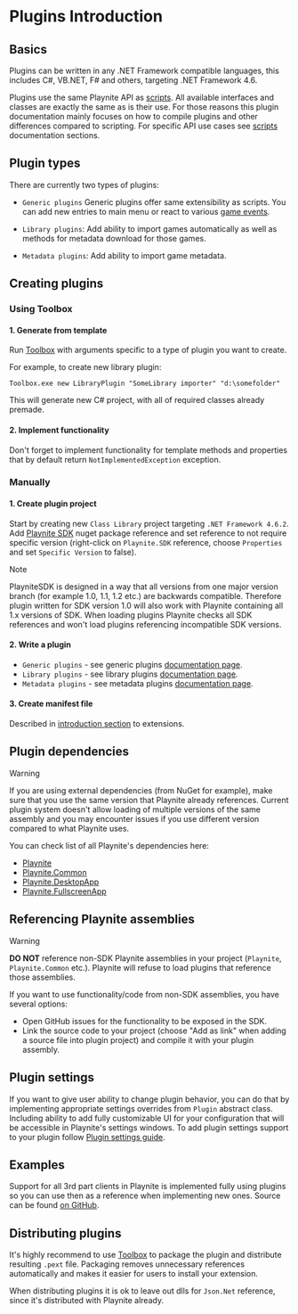 Plugins Introduction
=====================

Basics
---------------------

Plugins can be written in any .NET Framework compatible languages, this includes C#, VB.NET, F# and others, targeting .NET Framework 4.6.

Plugins use the same Playnite API as [scripts](../scripts/scripting.md). All available interfaces and classes are exactly the same as is their use. For those reasons this plugin documentation mainly focuses on how to compile plugins and other differences compared to scripting. For specific API use cases see [scripts](../scripts/scripting.md) documentation sections.

Plugin types
---------------------

There are currently two types of plugins:

- `Generic plugins` Generic plugins offer same extensibility as scripts. You can add new entries to main menu or react to various [game events](../scripts/scriptingEvents.md).

- `Library plugins`: Add ability to import games automatically as well as methods for metadata download for those games.

- `Metadata plugins`: Add ability to import game metadata.

Creating plugins
---------------------

### Using Toolbox

#### 1. Generate from template

Run [Toolbox](../toolbox.md) with arguments specific to a type of plugin you want to create.

For example, to create new library plugin:

```
Toolbox.exe new LibraryPlugin "SomeLibrary importer" "d:\somefolder"
```

This will generate new C# project, with all of required classes already premade.

#### 2. Implement functionality

Don't forget to implement functionality for template methods and properties that by default return `NotImplementedException` exception.

### Manually

#### 1. Create plugin project

Start by creating new `Class Library` project targeting `.NET Framework 4.6.2`. Add [Playnite SDK](https://www.nuget.org/packages/PlayniteSDK/) nuget package reference and set reference to not require specific version (right-click on `Playnite.SDK` reference, choose `Properties` and set `Specific Version` to false).

> [!NOTE] 
> PlayniteSDK is designed in a way that all versions from one major version branch (for example 1.0, 1.1, 1.2 etc.) are backwards compatible. Therefore plugin written for SDK version 1.0 will also work with Playnite containing all 1.x versions of SDK. When loading plugins Playnite checks all SDK references and won't load plugins referencing incompatible SDK versions.

#### 2. Write a plugin

- `Generic plugins` - see generic plugins [documentation page](genericPlugins.md).
- `Library plugins` - see library plugins [documentation page](libraryPlugins.md).
- `Metadata plugins` - see metadata plugins [documentation page](metadataPlugins.md).

#### 3. Create manifest file

Described in [introduction section](../intro.md) to extensions.

Plugin dependencies
---------------------

> [!WARNING] 
> If you are using external dependencies (from NuGet for example), make sure that you use the same version that Playnite already references. Current plugin system doesn't allow loading of multiple versions of the same assembly and you may encounter issues if you use different version compared to what Playnite uses.

You can check list of all Playnite's dependencies here:

- [Playnite](https://github.com/JosefNemec/Playnite/blob/master/source/Playnite/packages.config)
- [Playnite.Common](https://github.com/JosefNemec/Playnite/blob/master/source/Playnite.Common/packages.config)
- [Playnite.DesktopApp](https://github.com/JosefNemec/Playnite/blob/master/source/Playnite.DesktopApp/packages.config)
- [Playnite.FullscreenApp](https://github.com/JosefNemec/Playnite/blob/master/source/Playnite.FullscreenApp/packages.config)

Referencing Playnite assemblies
---------------------

> [!WARNING] 
> **DO NOT** reference non-SDK Playnite assemblies in your project (`Playnite`, `Playnite.Common` etc.). Playnite will refuse to load plugins that reference those assemblies.

If you want to use functionality/code from non-SDK assemblies, you have several options:
* Open GitHub issues for the functionality to be exposed in the SDK.
* Link the source code to your project (choose "Add as link" when adding a source file into plugin project) and compile it with your plugin assembly.


Plugin settings
---------------------

If you want to give user ability to change plugin behavior, you can do that by implementing appropriate settings overrides from `Plugin` abstract class. Including ability to add fully customizable UI for your configuration that will be accessible in Playnite's settings windows. To add plugin settings support to your plugin follow [Plugin settings guide](pluginSettings.md).

Examples
---------------------

Support for all 3rd part clients in Playnite is implemented fully using plugins so you can use then as a reference when implementing new ones. Source can be found [on GitHub](https://github.com/JosefNemec/Playnite/tree/master/source/Plugins).

Distributing plugins
---------------------

It's highly recommend to use [Toolbox](../toolbox.md) to package the plugin and distribute resulting `.pext` file. Packaging removes unnecessary references automatically and makes it easier for users to install your extension.

When distributing plugins it is ok to leave out dlls for `Json.Net` reference, since it's distributed with Playnite already.